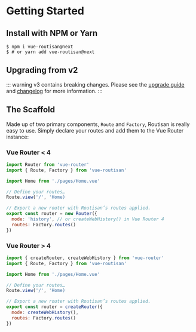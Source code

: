 # Getting Started

## Install with NPM or Yarn

```shell
$ npm i vue-routisan@next
$ # or yarn add vue-routisan@next
```

## Upgrading from v2

::: warning v3 contains breaking changes.
Please see the [upgrade guide](https://github.com/mikerockett/vue-routisan/blob/develop/upgrading.md) and [changelog](https://github.com/mikerockett/vue-routisan/blob/develop/changelog.md) for more information.
:::

## The Scaffold

Made up of two primary components, `Route` and `Factory`, Routisan is really easy to use. Simply declare your routes and add them to the Vue Router instance:

### Vue Router < 4

```js
import Router from 'vue-router'
import { Route, Factory } from 'vue-routisan'

import Home from './pages/Home.vue'

// Define your routes…
Route.view('/', 'Home)

// Export a new router with Routisan’s routes applied.
export const router = new Router({
  mode: 'history', // or createWebHistory() in Vue Router 4
  routes: Factory.routes()
})
```

### Vue Router > 4

```js
import { createRouter, createWebHistory } from 'vue-router'
import { Route, Factory } from 'vue-routisan'

import Home from './pages/Home.vue'

// Define your routes…
Route.view('/', 'Home)

// Export a new router with Routisan’s routes applied.
export const router = createRouter({
  mode: createWebHistory(),
  routes: Factory.routes()
})
```

